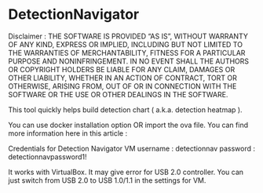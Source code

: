 # DetectionNavigator

Disclaimer : THE SOFTWARE IS PROVIDED “AS IS”, WITHOUT WARRANTY OF ANY KIND, EXPRESS OR IMPLIED, INCLUDING BUT NOT LIMITED TO THE WARRANTIES OF MERCHANTABILITY, FITNESS FOR A PARTICULAR PURPOSE AND NONINFRINGEMENT. IN NO EVENT SHALL THE AUTHORS OR COPYRIGHT HOLDERS BE LIABLE FOR ANY CLAIM, DAMAGES OR OTHER LIABILITY, WHETHER IN AN ACTION OF CONTRACT, TORT OR OTHERWISE, ARISING FROM, OUT OF OR IN CONNECTION WITH THE SOFTWARE OR THE USE OR OTHER DEALINGS IN THE SOFTWARE.

This tool quickly helps build detection chart ( a.k.a. detection heatmap ).

You can use docker installation option OR import the ova file. You can find more information here in this article : 

Credentials for Detection Navigator VM 
username : detectionnav
password : detectionnavpassword1!

It works with VirtualBox. It may give error for USB 2.0 controller. You can just switch from USB 2.0 to USB 1.0/1.1 in the settings for VM.

